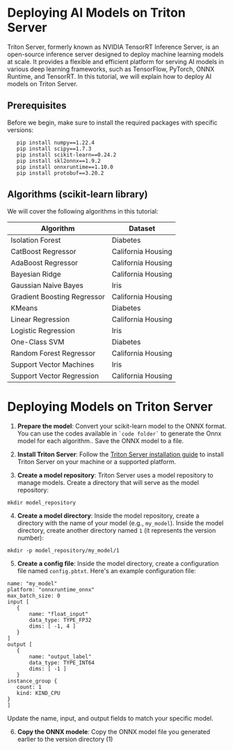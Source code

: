 # Deploying AI Models on Triton Server

Triton Server, formerly known as NVIDIA TensorRT Inference Server, is an open-source inference server designed to deploy machine learning models at scale. It provides a flexible and efficient platform for serving AI models in various deep learning frameworks, such as TensorFlow, PyTorch, ONNX Runtime, and TensorRT. In this tutorial, we will explain how to deploy AI models on Triton Server.

## Prerequisites

Before we begin, make sure to install the required packages with specific versions:
 ```
    pip install numpy==1.22.4
    pip install scipy==1.7.3
    pip install scikit-learn==0.24.2
    pip install skl2onnx==1.9.2
    pip install onnxruntime==1.10.0
    pip install protobuf==3.20.2
 ```

##  Algorithms (scikit-learn library)

We will cover the following algorithms in this tutorial:

| Algorithm                              | Dataset                |
|----------------------------------------|------------------------|
| Isolation Forest                       | Diabetes               |
| CatBoost Regressor                     | California Housing     |
| AdaBoost Regressor                     | California Housing     |
| Bayesian Ridge                         | California Housing     |
| Gaussian Naive Bayes                   | Iris                   |
| Gradient Boosting Regressor            | California Housing     |
| KMeans                                 | Diabetes               |
| Linear Regression                      | California Housing     |
| Logistic Regression                    | Iris                   |
| One-Class SVM            				          | Diabetes               |
| Random Forest Regressor   			          | California Housing     |
| Support Vector Machines                | Iris                   |
| Support Vector Regression              | California Housing     |

# Deploying Models on Triton Server

1. **Prepare the model**: Convert your scikit-learn model to the ONNX format. You can use the codes available in `` `code folder` `` to generate the Onnx model for each algorithm.. Save the ONNX model to a file.

2. **Install Triton Server**: Follow the [Triton Server installation guide](https://github.com/triton-inference-server/server/blob/main/README.md) to install Triton Server on your machine or a supported platform.

3. **Create a model repository**: Triton Server uses a model repository to manage models. Create a directory that will serve as the model repository:
```
mkdir model_repository
```

4. **Create a model directory**: Inside the model repository, create a directory with the name of your model (e.g., `my_model`). Inside the model directory, create another directory named `1` (it represents the version number):
 ```
mkdir -p model_repository/my_model/1
```

5. **Create a config file**: Inside the model directory, create a configuration file named `config.pbtxt`. Here's an example configuration file:
 ```
name: "my_model"
platform: "onnxruntime_onnx"
max_batch_size: 0
input [
    {
        name: "float_input"
        data_type: TYPE_FP32
        dims: [ -1, 4 ]
    }
]
output [
    {
        name: "output_label"
        data_type: TYPE_INT64
        dims: [ -1 ]
    }
instance_group {
    count: 1
    kind: KIND_CPU
}
]
 ```
Update the name, input, and output fields to match your specific model.

6. **Copy the ONNX modele**: Copy the ONNX model file you generated earlier to the version directory (1)
